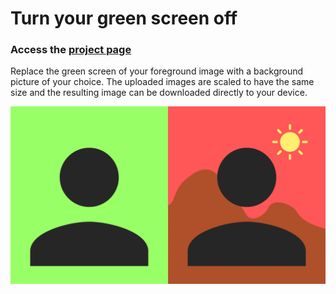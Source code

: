 # Turn your green screen off

### Access the [project page](https://amandascm.github.io/GreenScreenOff/)

Replace the green screen of your foreground image with a background picture of your choice.
The uploaded images are scaled to have the same size and the resulting image can be downloaded directly to your device.

<img src="img/greenscreen.png" width="800" text-align="center">


